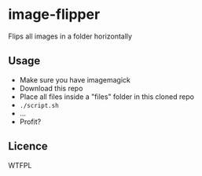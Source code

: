 # image-flipper
Flips all images in a folder horizontally

## Usage

- Make sure you have imagemagick
- Download this repo
- Place all files inside a "files" folder in this cloned repo
- `./script.sh`
- ...
- Profit?

## Licence

WTFPL

